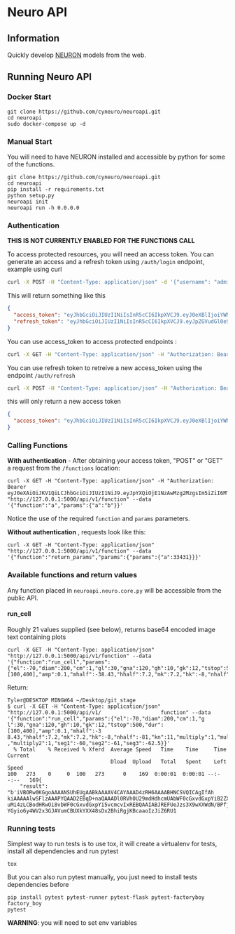 # Neuro API

## Information 

Quickly develop [NEURON](https://neuron.yale.edu) models from the web.

## Running Neuro API

### Docker Start

```
git clone https://github.com/cyneuro/neuroapi.git
cd neuroapi
sudo docker-compose up -d
```

### Manual Start

You will need to have NEURON installed and accessible by python for some of the functions.

```
git clone https://github.com/cyneuro/neuroapi.git
cd neuroapi
pip install -r requirements.txt
python setup.py
neuroapi init
neuroapi run -h 0.0.0.0
```

### Authentication

**THIS IS NOT CURRENTLY ENABLED FOR THE FUNCTIONS CALL** 

To access protected resources, you will need an access token. You can generate 
an access and a refresh token using `/auth/login` endpoint, example using curl

```bash
curl -X POST -H "Content-Type: application/json" -d '{"username": "admin", "password": "admin"}' http://localhost:5000/auth/login
```

This will return something like this

```json
{
  "access_token": "eyJhbGciOiJIUzI1NiIsInR5cCI6IkpXVCJ9.eyJ0eXBlIjoiYWNjZXNzIiwiaWRlbnRpdHkiOjEsImlhdCI6MTUxMDAwMDQ0MSwiZnJlc2giOmZhbHNlLCJqdGkiOiI2OTg0MjZiYi00ZjJjLTQ5MWItYjE5YS0zZTEzYjU3MzFhMTYiLCJuYmYiOjE1MTAwMDA0NDEsImV4cCI6MTUxMDAwMTM0MX0.P-USaEIs35CSVKyEow5UeXWzTQTrrPS_YjVsltqi7N4", 
  "refresh_token": "eyJhbGciOiJIUzI1NiIsInR5cCI6IkpXVCJ9.eyJpZGVudGl0eSI6MSwiaWF0IjoxNTEwMDAwNDQxLCJ0eXBlIjoicmVmcmVzaCIsImp0aSI6IjRmMjgxOTQxLTlmMWYtNGNiNi05YmI1LWI1ZjZhMjRjMmU0ZSIsIm5iZiI6MTUxMDAwMDQ0MSwiZXhwIjoxNTEyNTkyNDQxfQ.SJPsFPgWpZqZpHTc4L5lG_4aEKXVVpLLSW1LO7g4iU0"
}
```
You can use access_token to access protected endpoints :

```bash
curl -X GET -H "Content-Type: application/json" -H "Authorization: Bearer eyJ0eXAiOiJKV1QiLCJhbGciOiJIUzI1NiJ9.eyJpYXQiOjE1NzAwMzg2MzgsIm5iZiI6MTU3MDAzODYzOCwianRpIjoiNTQ3NTkwMWUtMWFiMC00ZDI1LWI4YjktZWYzMTc2OGFhN2YwIiwiZXhwIjoxNTcwMDM5NTM4LCJpZGVudGl0eSI6MSwiZnJlc2giOmZhbHNlLCJ0eXBlIjoiYWNjZXNzIn0.p8JB2hKutnbDXqfiGvK2gsyN6ENxLD0e1MBMag28RUQ" http://127.0.0.1:5000/api/v1/users
```

You can use refresh token to retreive a new access_token using the endpoint `/auth/refresh`


```bash
curl -X POST -H "Content-Type: application/json" -H "Authorization: Bearer eyJhbGciOiJIUzI1NiIsInR5cCI6IkpXVCJ9.eyJpZGVudGl0eSI6MSwiaWF0IjoxNTEwMDAwNDQxLCJ0eXBlIjoicmVmcmVzaCIsImp0aSI6IjRmMjgxOTQxLTlmMWYtNGNiNi05YmI1LWI1ZjZhMjRjMmU0ZSIsIm5iZiI6MTUxMDAwMDQ0MSwiZXhwIjoxNTEyNTkyNDQxfQ.SJPsFPgWpZqZpHTc4L5lG_4aEKXVVpLLSW1LO7g4iU0" http://127.0.0.1:5000/auth/refresh
```

this will only return a new access token

```json
{
  "access_token": "eyJhbGciOiJIUzI1NiIsInR5cCI6IkpXVCJ9.eyJ0eXBlIjoiYWNjZXNzIiwiaWRlbnRpdHkiOjEsImlhdCI6MTUxMDAwMDYxOCwiZnJlc2giOmZhbHNlLCJqdGkiOiIzODcxMzg4Ni0zNGJjLTRhOWQtYmFlYS04MmZiNmQwZjEyNjAiLCJuYmYiOjE1MTAwMDA2MTgsImV4cCI6MTUxMDAwMTUxOH0.cHuNf-GxVFJnUZ_k9ycoMMb-zvZ10Y4qbrW8WkXdlpw"
}
```

### Calling Functions


**With authentication** - After obtaining your access token, "POST" or "GET" a request from the `/functions` location:

```
curl -X GET -H "Content-Type: application/json" -H "Authorization: Bearer eyJ0eXAiOiJKV1QiLCJhbGciOiJIUzI1NiJ9.eyJpYXQiOjE1NzAwMzg2MzgsIm5iZiI6MTU3MDAzODYzOCwianRpIjoiNTQ3NTkwMWUtMWFiMC00ZDI1LWI4YjktZWYzMTc2OGFhN2YwIiwiZXhwIjoxNTcwMDM5NTM4LCJpZGVudGl0eSI6MSwiZnJlc2giOmZhbHNlLCJ0eXBlIjoiYWNjZXNzIn0.p8JB2hKutnbDXqfiGvK2gsyN6ENxLD0e1MBMag28RUQ" "http://127.0.0.1:5000/api/v1/function" --data '{"function":"a","params":{"a":"b"}}'
```

Notice the use of the required `function` and `params` parameters.

**Without authentication** , requests look like this:

```
curl -X GET -H "Content-Type: application/json" "http://127.0.0.1:5000/api/v1/function" --data '{"function":"return_params","params":{"params":{"a":33431}}}'
```

### Available functions and return values

Any function placed in `neuroapi.neuro.core.py` will be accessible from the public API.

#### run_cell

Roughly 21 values supplied (see below), returns base64 encoded image text containing plots

```
curl -X GET -H "Content-Type: application/json" "http://127.0.0.1:5000/api/v1/function" --data '{"function":"run_cell","params":{"el":-70,"diam":200,"cm":1,"gl":30,"gna":120,"gh":10,"gk":12,"tstop":500,"dur":[100,400],"amp":0.1,"mhalf":-38.43,"hhalf":7.2,"mk":7.2,"hk":-8,"nhalf":-81,"kn":11,"multiply":1,"multiply1":1,"multiply2":1,"seg1":-60,"seg2":-61,"seg3":-62.5}}'
```

Return:

```
Tyler@DESKTOP MINGW64 ~/Desktop/git_stage
$ curl -X GET -H "Content-Type: application/json" "http://127.0.0.1:5000/api/v1/                   function" --data '{"function":"run_cell","params":{"el":-70,"diam":200,"cm":1,"g                   l":30,"gna":120,"gh":10,"gk":12,"tstop":500,"dur":[100,400],"amp":0.1,"mhalf":-3                   8.43,"hhalf":7.2,"mk":7.2,"hk":-8,"nhalf":-81,"kn":11,"multiply":1,"multiply1":1                   ,"multiply2":1,"seg1":-60,"seg2":-61,"seg3":-62.5}}'
  % Total    % Received % Xferd  Average Speed   Time    Time     Time  Current
                                 Dload  Upload   Total   Spent    Left  Speed
100   273    0     0  100   273      0    169  0:00:01  0:00:01 --:--:--   169{
    "result": "b'iVBORw0KGgoAAAANSUhEUgAABkAAAAV4CAYAAAD4zRH6AAAABHNCSVQICAgIfAh                   kiAAAAAlwSFlzAAAPYQAAD2EBqD+naQAAADl0RVh0U29mdHdhcmUAbWF0cGxvdGxpYiB2ZXJzaW9uIDI                   uMi4zLCBodHRwOi8vbWF0cGxvdGxpYi5vcmcvIxREBQAAIABJREFUeJzs3X9wXXWdN/BPfjRJ201iS7B                   YGyio6y4WV2x3GJAVumCBUXkYXX48sDx2BhiRgjKBcaaoIzJiZ6RU1
```

### Running tests

Simplest way to run tests is to use tox, it will create a virtualenv for tests, install all dependencies and run pytest

```
tox
```

But you can also run pytest manually, you just need to install tests dependencies before

```
pip install pytest pytest-runner pytest-flask pytest-factoryboy factory_boy
pytest
```

**WARNING**: you will need to set env variables

